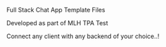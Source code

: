 Full Stack Chat App Template Files

Developed as part of MLH TPA Test

Connect any client with any backend of your choice..!
